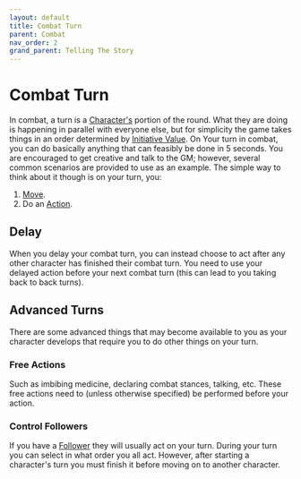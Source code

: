```yaml
---
layout: default
title: Combat Turn
parent: Combat
nav_order: 2
grand_parent: Telling The Story
---
```


# Combat Turn
In combat, a turn is a [Character's](#Character) portion of the round. What they are doing is happening in parallel with everyone else, but for simplicity the game takes things in an order determined by [Initiative Value](Combat#Initiative%20Value). On Your turn in combat, you can do basically anything that can feasibly be done in 5 seconds. You are encouraged to get creative and talk to the GM; however, several common scenarios are provided to use as an example. The simple way to think about it though is on your turn, you:
1. [Move](Movement).
2. Do an [Action](Terminology#Action).
## Delay
When you delay your combat turn, you can instead choose to act after any other character has finished their combat turn. You need to use your delayed action before your next combat turn (this can lead to you taking back to back turns).

## Advanced Turns
There are some advanced things that may become available to you as your character develops that require you to do other things on your turn.

### Free Actions
Such as imbibing medicine, declaring combat stances, talking, etc. These free actions need to (unless otherwise specified) be performed before your action.

### Control Followers
If you have a [Follower](Terminology#Follower) they will usually act on your turn. During your turn you can select in what order you all act. However, after starting a character's turn you must finish it before moving on to another character.

